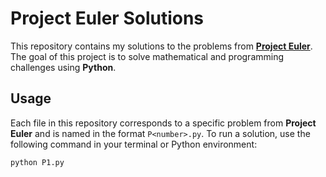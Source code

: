 # Project Euler Solutions

This repository contains my solutions to the problems from **[Project Euler](https://projecteuler.net/)**. The goal of this project is to solve mathematical and programming challenges using **Python**.

## Usage
Each file in this repository corresponds to a specific problem from **Project Euler** and is named in the format `P<number>.py`. To run a solution, use the following command in your terminal or Python environment:

```bash
python P1.py
